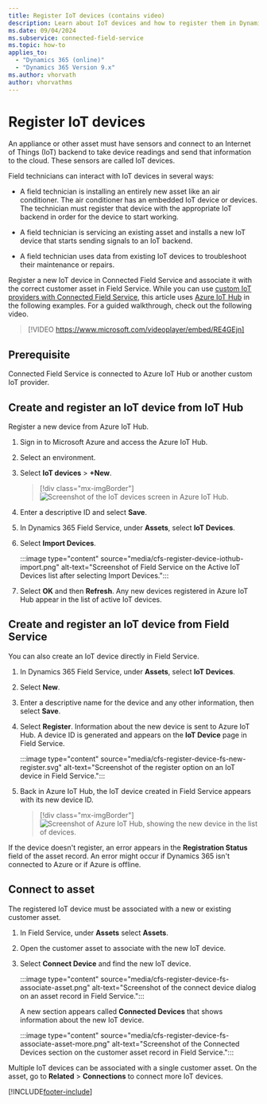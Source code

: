 ```yaml
---
title: Register IoT devices (contains video)
description: Learn about IoT devices and how to register them in Dynamics 365 Field Service.
ms.date: 09/04/2024
ms.subservice: connected-field-service
ms.topic: how-to
applies_to: 
  - "Dynamics 365 (online)"
  - "Dynamics 365 Version 9.x"
ms.author: vhorvath
author: vhorvathms
---
```


# Register IoT devices

An appliance or other asset must have sensors and connect to an Internet of Things (IoT) backend to take device readings and send that information to the cloud. These sensors are called IoT devices.

Field technicians can interact with IoT devices in several ways:

- A field technician is installing an entirely new asset like an air conditioner. The air conditioner has an embedded IoT device or devices. The technician must register that device with the appropriate IoT backend in order for the device to start working.

- A field technician is servicing an existing asset and installs a new IoT device that starts sending signals to an IoT backend.

- A field technician uses data from existing IoT devices to troubleshoot their maintenance or repairs.

Register a new IoT device in Connected Field Service and associate it with the correct customer asset in Field Service. While you can use [custom IoT providers with Connected Field Service](cfs-custom-iot-provider.md), this article uses [Azure IoT Hub](installation-setup-iothub.md) in the following examples. For a guided walkthrough, check out the following video.

> [!VIDEO https://www.microsoft.com/videoplayer/embed/RE4GEjn]

## Prerequisite

Connected Field Service is connected to Azure IoT Hub or another custom IoT provider.

## Create and register an IoT device from IoT Hub

Register a new device from Azure IoT Hub.

1. Sign in to Microsoft Azure and access the Azure IoT Hub.

1. Select an environment.

1. Select **IoT devices** > **+New**.

   > [!div class="mx-imgBorder"]
   > ![Screenshot of the IoT devices screen in Azure IoT Hub.](./media/cfs-register-device-iothub-new.png)

1. Enter a descriptive ID and select **Save**.

1. In Dynamics 365 Field Service, under **Assets**, select **IoT Devices**.

1. Select **Import Devices**.

   :::image type="content" source="media/cfs-register-device-iothub-import.png" alt-text="Screenshot of Field Service on the Active IoT Devices list after selecting Import Devices.":::

1. Select **OK** and then **Refresh**. Any new devices registered in Azure IoT Hub appear in the list of active IoT devices.

## Create and register an IoT device from Field Service

You can also create an IoT device directly in Field Service.

1. In Dynamics 365 Field Service, under **Assets**, select **IoT Devices**.

1. Select **New**.

1. Enter a descriptive name for the device and any other information, then select **Save**.

1. Select **Register**. Information about the new device is sent to Azure IoT Hub. A device ID is generated and appears on the **IoT Device** page in Field Service.

   :::image type="content" source="media/cfs-register-device-fs-new-register.svg" alt-text="Screenshot of the register option on an IoT device in Field Service.":::

1. Back in Azure IoT Hub, the IoT device created in Field Service appears with its new device ID.

   > [!div class="mx-imgBorder"]
   > ![Screenshot of Azure IoT Hub, showing the new device in the list of devices.](./media/cfs-register-device-fs-new-register-iothub.png)

If the device doesn't register, an error appears in the **Registration Status** field of the asset record. An error might occur if Dynamics 365 isn't connected to Azure or if Azure is offline.

## Connect to asset

The registered IoT device must be associated with a new or existing customer asset.

1. In Field Service, under **Assets** select **Assets**.

1. Open the customer asset to associate with the new IoT device.

1. Select **Connect Device** and find the new IoT device.

   :::image type="content" source="media/cfs-register-device-fs-associate-asset.png" alt-text="Screenshot of the connect device dialog on an asset record in Field Service.":::

   A new section appears called **Connected Devices** that shows information about the new IoT device.

   :::image type="content" source="media/cfs-register-device-fs-associate-asset-more.png" alt-text="Screenshot of the Connected Devices section on the customer asset record in Field Service.":::

Multiple IoT devices can be associated with a single customer asset. On the asset, go to **Related** > **Connections** to connect more IoT devices.

[!INCLUDE[footer-include](../includes/footer-banner.md)]
